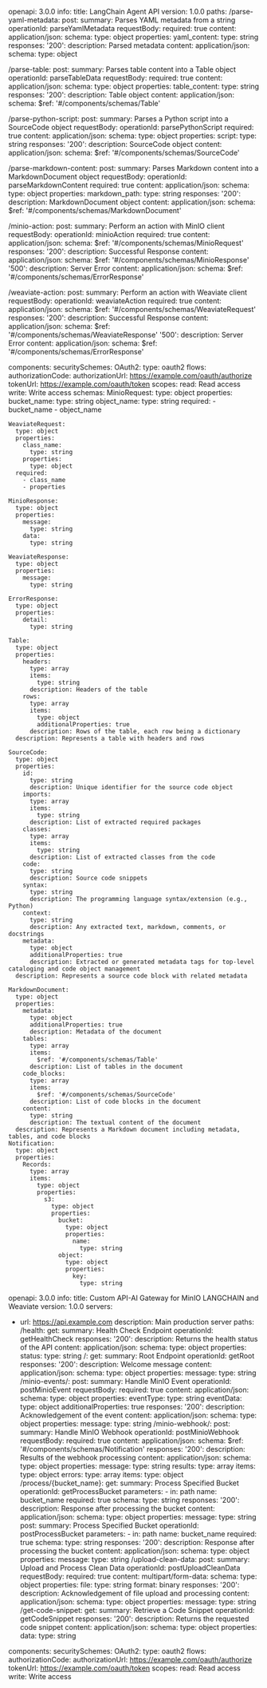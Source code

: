 openapi: 3.0.0
info:
  title: LangChain Agent API
  version: 1.0.0
paths:
  /parse-yaml-metadata:
    post:
      summary: Parses YAML metadata from a string
      operationId: parseYamlMetadata
      requestBody:
        required: true
        content:
          application/json:
            schema:
              type: object
              properties:
                yaml_content:
                  type: string
      responses:
        '200':
          description: Parsed metadata
          content:
            application/json:
              schema:
                type: object

  /parse-table:
    post:
      summary: Parses table content into a Table object
      operationId: parseTableData
      requestBody:
        required: true
        content:
          application/json:
            schema:
              type: object
              properties:
                table_content:
                  type: string
      responses:
        '200':
          description: Table object
          content:
            application/json:
              schema:
                $ref: '#/components/schemas/Table'

  /parse-python-script:
    post:
      summary: Parses a Python script into a SourceCode object
      requestBody:
        operationId: parsePythonScript
        required: true
        content:
          application/json:
            schema:
              type: object
              properties:
                script:
                  type: string
      responses:
        '200':
          description: SourceCode object
          content:
            application/json:
              schema:
                $ref: '#/components/schemas/SourceCode'

  /parse-markdown-content:
    post:
      summary: Parses Markdown content into a MarkdownDocument object
      requestBody:
        operationId: parseMarkdownContent
        required: true
        content:
          application/json:
            schema:
              type: object
              properties:
                markdown_path:
                  type: string
      responses:
        '200':
          description: MarkdownDocument object
          content:
            application/json:
              schema:
                $ref: '#/components/schemas/MarkdownDocument'

  /minio-action:
    post:
      summary: Perform an action with MinIO client
      requestBody:
      operationId: minioAction
        required: true
        content:
          application/json:
            schema:
              $ref: '#/components/schemas/MinioRequest'
      responses:
        '200':
          description: Successful Response
          content:
            application/json:
              schema:
                $ref: '#/components/schemas/MinioResponse'
        '500':
          description: Server Error
          content:
            application/json:
              schema:
                $ref: '#/components/schemas/ErrorResponse'

  /weaviate-action:
    post:
      summary: Perform an action with Weaviate client
      requestBody:
      operationId: weaviateAction
        required: true
        content:
          application/json:
            schema:
              $ref: '#/components/schemas/WeaviateRequest'
      responses:
        '200':
          description: Successful Response
          content:
            application/json:
              schema:
                $ref: '#/components/schemas/WeaviateResponse'
        '500':
          description: Server Error
          content:
            application/json:
              schema:
                $ref: '#/components/schemas/ErrorResponse'

components:
  securitySchemes:
    OAuth2:
      type: oauth2
      flows:
        authorizationCode:
          authorizationUrl: https://example.com/oauth/authorize
          tokenUrl: https://example.com/oauth/token
          scopes:
            read: Read access
            write: Write access
  schemas:
    MinioRequest:
      type: object
      properties:
        bucket_name:
          type: string
        object_name:
          type: string
      required:
        - bucket_name
        - object_name

    WeaviateRequest:
      type: object
      properties:
        class_name:
          type: string
        properties:
          type: object
      required:
        - class_name
        - properties

    MinioResponse:
      type: object
      properties:
        message:
          type: string
        data:
          type: string

    WeaviateResponse:
      type: object
      properties:
        message:
          type: string

    ErrorResponse:
      type: object
      properties:
        detail:
          type: string
          
    Table:
      type: object
      properties:
        headers:
          type: array
          items:
            type: string
          description: Headers of the table
        rows:
          type: array
          items:
            type: object
            additionalProperties: true
          description: Rows of the table, each row being a dictionary
      description: Represents a table with headers and rows

    SourceCode:
      type: object
      properties:
        id:
          type: string
          description: Unique identifier for the source code object
        imports:
          type: array
          items:
            type: string
          description: List of extracted required packages
        classes:
          type: array
          items:
            type: string
          description: List of extracted classes from the code
        code:
          type: string
          description: Source code snippets
        syntax:
          type: string
          description: The programming language syntax/extension (e.g., Python)
        context:
          type: string
          description: Any extracted text, markdown, comments, or docstrings
        metadata:
          type: object
          additionalProperties: true
          description: Extracted or generated metadata tags for top-level cataloging and code object management
      description: Represents a source code block with related metadata

    MarkdownDocument:
      type: object
      properties:
        metadata:
          type: object
          additionalProperties: true
          description: Metadata of the document
        tables:
          type: array
          items:
            $ref: '#/components/schemas/Table'
          description: List of tables in the document
        code_blocks:
          type: array
          items:
            $ref: '#/components/schemas/SourceCode'
          description: List of code blocks in the document
        content:
          type: string
          description: The textual content of the document
      description: Represents a Markdown document including metadata, tables, and code blocks
    Notification:
      type: object
      properties:
        Records:
          type: array
          items:
            type: object
            properties:
              s3:
                type: object
                properties:
                  bucket:
                    type: object
                    properties:
                      name:
                        type: string
                  object:
                    type: object
                    properties:
                      key:
                        type: string



          

openapi: 3.0.0
info:
  title: Custom API-AI Gateway for MinIO LANGCHAIN and Weaviate
  version: 1.0.0
servers:
  - url: https://api.example.com
    description: Main production server
paths:
  /health:
    get:
      summary: Health Check Endpoint
      operationId: getHealthCheck
      responses:
        '200':
          description: Returns the health status of the API
          content:
            application/json:
              schema:
                type: object
                properties:
                  status:
                    type: string
  /:
    get:
      summary: Root Endpoint
      operationId: getRoot
      responses:
        '200':
          description: Welcome message
          content:
            application/json:
              schema:
                type: object
                properties:
                  message:
                    type: string
  /minio-events/:
    post:
      summary: Handle MinIO Event
      operationId: postMinioEvent
      requestBody:
        required: true
        content:
          application/json:
            schema:
              type: object
              properties:
                eventType:
                  type: string
                eventData:
                  type: object
                  additionalProperties: true
      responses:
        '200':
          description: Acknowledgement of the event
          content:
            application/json:
              schema:
                type: object
                properties:
                  message:
                    type: string
  /minio-webhook/:
    post:
      summary: Handle MinIO Webhook
      operationId: postMinioWebhook
      requestBody:
        required: true
        content:
          application/json:
            schema:
              $ref: '#/components/schemas/Notification'
      responses:
        '200':
          description: Results of the webhook processing
          content:
            application/json:
              schema:
                type: object
                properties:
                  message:
                    type: string
                  results:
                    type: array
                    items:
                      type: object
                  errors:
                    type: array
                    items:
                      type: object
  /process/{bucket_name}:
    get:
      summary: Process Specified Bucket
      operationId: getProcessBucket
      parameters:
        - in: path
          name: bucket_name
          required: true
          schema:
            type: string
      responses:
        '200':
          description: Response after processing the bucket
          content:
            application/json:
              schema:
                type: object
                properties:
                  message:
                    type: string
    post:
      summary: Process Specified Bucket
      operationId: postProcessBucket
      parameters:
        - in: path
          name: bucket_name
          required: true
          schema:
            type: string
      responses:
        '200':
          description: Response after processing the bucket
          content:
            application/json:
              schema:
                type: object
                properties:
                  message:
                    type: string
  /upload-clean-data:
    post:
      summary: Upload and Process Clean Data
      operationId: postUploadCleanData
      requestBody:
        required: true
        content:
          multipart/form-data:
            schema:
              type: object
              properties:
                file:
                  type: string
                  format: binary
      responses:
        '200':
          description: Acknowledgement of file upload and processing
          content:
            application/json:
              schema:
                type: object
                properties:
                  message:
                    type: string
  /get-code-snippet:
    get:
      summary: Retrieve a Code Snippet
      operationId: getCodeSnippet
      responses:
        '200':
          description: Returns the requested code snippet
          content:
            application/json:
              schema:
                type: object
                properties:
                  data:
                    type: string

components:
  securitySchemes:
    OAuth2:
      type: oauth2
      flows:
        authorizationCode:
          authorizationUrl: https://example.com/oauth/authorize
          tokenUrl: https://example.com/oauth/token
          scopes:
            read: Read access
            write: Write access